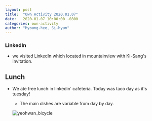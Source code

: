 ```yaml
---
layout: post
title:  "Own Activity 2020.01.07"
date:   2020-01-07 10:00:00 -0800
categories: own-activity
author: "Myoung-hee, Si-hyun"
---
```


### LinkedIn
- we visited LinkedIn which located in mountainview with Ki-Sang's invitation. 

## Lunch
- We ate free lunch in linkedin' cafeteria. Today was taco day as it's tuesday!
  - The main dishes are variable from day by day. 
  
  ![yeohwan_bicycle](https://tinystudent.github.io/images/200106/yeohwan_bicycle.jpg)

